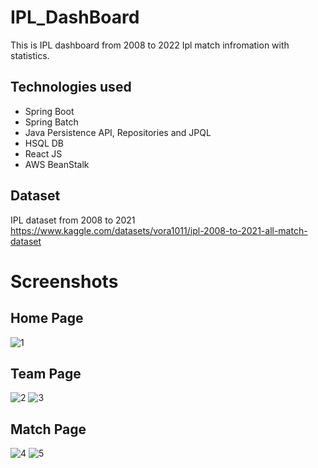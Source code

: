 # IPL_DashBoard
This is IPL dashboard from 2008 to 2022 Ipl match infromation with statistics.
## Technologies used
- Spring Boot
- Spring Batch
- Java Persistence API, Repositories and JPQL
- HSQL DB
- React JS
- AWS BeanStalk

## Dataset
IPL dataset from 2008 to 2021<br>
https://www.kaggle.com/datasets/vora1011/ipl-2008-to-2021-all-match-dataset

# Screenshots
## Home Page
![1](https://github.com/Utkarsh798/IPL_Dashboard-Springboot-AND-React-js-/assets/98051479/d083615d-22cc-45e7-83f8-f2aa856baec2)

## Team Page

![2](https://github.com/Utkarsh798/IPL_Dashboard-Springboot-AND-React-js-/assets/98051479/a9de6562-768c-4333-8ff6-76c898ef52b5)
![3](https://github.com/Utkarsh798/IPL_Dashboard-Springboot-AND-React-js-/assets/98051479/b51155ad-8958-4adb-b176-8a88325c3c43)

## Match Page
![4](https://github.com/Utkarsh798/IPL_Dashboard-Springboot-AND-React-js-/assets/98051479/8f902a48-ce68-417f-aa09-f9253e9d39d1)
![5](https://github.com/Utkarsh798/IPL_Dashboard-Springboot-AND-React-js-/assets/98051479/2832b04b-9add-4e0e-8fbf-5415679a4b55)

